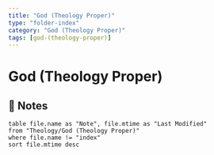 ```yaml
---
title: "God (Theology Proper)"
type: "folder-index"
category: "God (Theology Proper)"
tags: [god-(theology-proper)]
---
```


# God (Theology Proper)

## 📄 Notes
```dataview
table file.name as "Note", file.mtime as "Last Modified"
from "Theology/God (Theology Proper)"
where file.name != "index"
sort file.mtime desc
```

